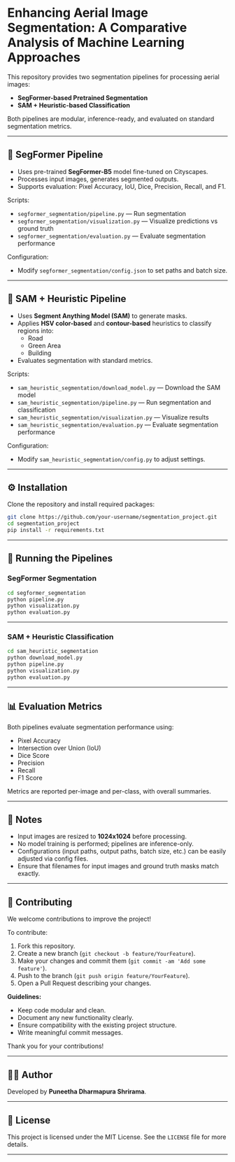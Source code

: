 # Enhancing Aerial Image Segmentation: A Comparative Analysis of Machine Learning Approaches

This repository provides two segmentation pipelines for processing aerial images:

- **SegFormer-based Pretrained Segmentation**
- **SAM + Heuristic-based Classification**

Both pipelines are modular, inference-ready, and evaluated on standard segmentation metrics.

---

## 📍 SegFormer Pipeline

- Uses pre-trained **SegFormer-B5** model fine-tuned on Cityscapes.
- Processes input images, generates segmented outputs.
- Supports evaluation: Pixel Accuracy, IoU, Dice, Precision, Recall, and F1.

Scripts:
- `segformer_segmentation/pipeline.py` — Run segmentation
- `segformer_segmentation/visualization.py` — Visualize predictions vs ground truth
- `segformer_segmentation/evaluation.py` — Evaluate segmentation performance

Configuration:
- Modify `segformer_segmentation/config.json` to set paths and batch size.

---

## 📍 SAM + Heuristic Pipeline

- Uses **Segment Anything Model (SAM)** to generate masks.
- Applies **HSV color-based** and **contour-based** heuristics to classify regions into:
  - Road
  - Green Area
  - Building
- Evaluates segmentation with standard metrics.

Scripts:
- `sam_heuristic_segmentation/download_model.py` — Download the SAM model
- `sam_heuristic_segmentation/pipeline.py` — Run segmentation and classification
- `sam_heuristic_segmentation/visualization.py` — Visualize results
- `sam_heuristic_segmentation/evaluation.py` — Evaluate segmentation performance

Configuration:
- Modify `sam_heuristic_segmentation/config.py` to adjust settings.

---

## ⚙️ Installation

Clone the repository and install required packages:

```bash
git clone https://github.com/your-username/segmentation_project.git
cd segmentation_project
pip install -r requirements.txt
```

---

## 🚀 Running the Pipelines

### SegFormer Segmentation

```bash
cd segformer_segmentation
python pipeline.py
python visualization.py
python evaluation.py
```

---

### SAM + Heuristic Classification

```bash
cd sam_heuristic_segmentation
python download_model.py
python pipeline.py
python visualization.py
python evaluation.py
```

---

## 📊 Evaluation Metrics

Both pipelines evaluate segmentation performance using:

- Pixel Accuracy
- Intersection over Union (IoU)
- Dice Score
- Precision
- Recall
- F1 Score

Metrics are reported per-image and per-class, with overall summaries.

---

## 📢 Notes

- Input images are resized to **1024x1024** before processing.
- No model training is performed; pipelines are inference-only.
- Configurations (input paths, output paths, batch size, etc.) can be easily adjusted via config files.
- Ensure that filenames for input images and ground truth masks match exactly.

---

## 🤝 Contributing

We welcome contributions to improve the project!

To contribute:

1. Fork this repository.
2. Create a new branch (`git checkout -b feature/YourFeature`).
3. Make your changes and commit them (`git commit -am 'Add some feature'`).
4. Push to the branch (`git push origin feature/YourFeature`).
5. Open a Pull Request describing your changes.

**Guidelines:**
- Keep code modular and clean.
- Document any new functionality clearly.
- Ensure compatibility with the existing project structure.
- Write meaningful commit messages.

Thank you for your contributions!

---

## 👨‍💻 Author

Developed by **Puneetha Dharmapura Shrirama**.

---

## 📝 License

This project is licensed under the MIT License. See the `LICENSE` file for more details.

---

